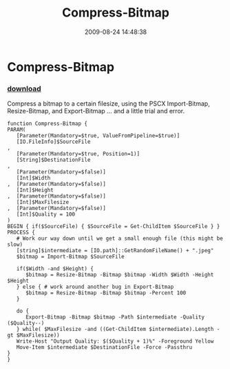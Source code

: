 ﻿---
pid:            1290
poster:         Joel Bennett
title:          Compress-Bitmap
date:           2009-08-24 14:48:38
format:         posh
parent:         0
parent:         0

---

# Compress-Bitmap

### [download](1290.ps1)

Compress a bitmap to a certain filesize, using the PSCX Import-Bitmap, Resize-Bitmap, and Export-Bitmap ... and a little trial and error.

```posh
function Compress-Bitmap {
PARAM(
   [Parameter(Mandatory=$true, ValueFromPipeline=$true)]
   [IO.FileInfo]$SourceFile
,
   [Parameter(Mandatory=$true, Position=1)]
   [String]$DestinationFile
,   
   [Parameter(Mandatory=$false)]
   [Int]$Width
,  [Parameter(Mandatory=$false)]
   [Int]$Height   
,  [Parameter(Mandatory=$false)]
   [Int]$MaxFilesize
,  [Parameter(Mandatory=$false)]
   [Int]$Quality = 100
)
BEGIN { if($SourceFile) { $SourceFile = Get-ChildItem $SourceFile } }
PROCESS {
   # Work our way down until we get a small enough file (this might be slow)
   [string]$intermediate = [IO.path]::GetRandomFileName() + ".jpeg"
   $bitmap = Import-Bitmap $SourceFile
   
   if($Width -and $Height) {
      $bitmap = Resize-Bitmap -Bitmap $bitmap -Width $Width -Height $Height
   } else { # work around another bug in Export-Bitmap
      $bitmap = Resize-Bitmap -Bitmap $bitmap -Percent 100
   }
   
   do { 
      Export-Bitmap -Bitmap $bitmap -Path $intermediate -Quality ($Quality--)
   } while( $MaxFilesize -and ((Get-ChildItem $intermediate).Length -gt $MaxFilesize))
   Write-Host "Output Quality: $($Quality + 1)%" -Foreground Yellow
   Move-Item $intermediate $DestinationFile -Force -Passthru
}
}

```
